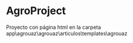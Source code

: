 # AgroProject
Proyecto con página html en la carpeta app\agrouaz\agrouaz\articulos\templates\agrouaz
